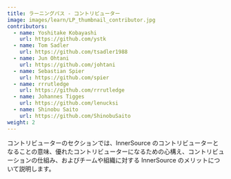```yaml
---
title: ラーニングパス - コントリビューター
image: images/learn/LP_thumbnail_contributor.jpg
contributors:
  - name: Yoshitake Kobayashi
    url: https://github.com/ystk
  - name: Tom Sadler
    url: https://github.com/tsadler1988
  - name: Jun Ohtani
    url: https://github.com/johtani
  - name: Sebastian Spier
    url: https://github.com/spier
  - name: rrrutledge
    url: https://github.com/rrrutledge
  - name: Johannes Tigges
    url: https://github.com/lenucksi
  - name: Shinobu Saito
    url: https://github.com/ShinobuSaito
weight: 2
---
```


コントリビューターのセクションでは、InnerSource のコントリビューターとなることの意味、優れたコントリビューターになるための心構え、コントリビューションの仕組み、およびチームや組織に対する InnerSource のメリットについて説明します。

<!--- This file autogenerated from https://github.com/InnerSourceCommons/InnerSourceLearningPath/blob/master/scripts -->